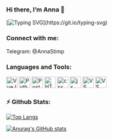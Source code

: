 <h3>Hi there, I’m Anna 👋</h3>

[![Typing SVG](https://readme-typing-svg.herokuapp.com?font=&size=25&duration=4000&color=DA69AC&vCenter=true&width=1000&height=50&lines=%F0%9F%94%AD+I'm+a+beginner+Data+Analyst!)](https://git.io/typing-svg)

<h3 margin="0 0 5px 0">Connect with me:</h3>
<p>Telegram: @AnnaStimp</p>

<h3 margin="10px 0 5px 0">Languages and Tools:</h3>
<div>
        <a href="https://vuejs.org/index.html"><img width="30px" height="30px" src="https://upload.wikimedia.org/wikipedia/commons/thumb/9/95/Vue.js_Logo_2.svg/2367px-Vue.js_Logo_2.svg.png" alt="VueJs"></a>
        <a href="https://www.python.org/community/logos/"><img width="30px" height="30px" src="https://upload.wikimedia.org/wikipedia/commons/thumb/c/c3/Python-logo-notext.svg/2048px-Python-logo-notext.svg.png" alt="Python"></a>
  <a href="https://www.postgresql.org/"><img width="30px" height="30px" src="https://upload.wikimedia.org/wikipedia/commons/thumb/2/29/Postgresql_elephant.svg/640px-Postgresql_elephant.svg.png" alt="PostgreeSQL"></a>
  <img width="30px" height="30px" src="https://www.w3.org/html/logo/downloads/HTML5_Badge_512.png" alt="HTML">
        <img width="30px" height="30px" src="https://upload.wikimedia.org/wikipedia/commons/thumb/6/62/CSS3_logo.svg/800px-CSS3_logo.svg.png" alt="css">
        <img width="30px" height="30px" src="https://cdn.worldvectorlogo.com/logos/javascript-1.svg" alt="js">
        <a href="https://code.visualstudio.com/"><img width="30px" height="30px" src="https://seeklogo.com/images/V/visual-studio-code-logo-284BC24C39-seeklogo.com.png" alt="VS Code"></a>
        <a href="https://ubuntu.com/"><img width="30px" height="30px" src="https://upload.wikimedia.org/wikipedia/commons/thumb/a/ab/Logo-ubuntu_cof-orange-hex.svg/1200px-Logo-ubuntu_cof-orange-hex.svg.png" alt="VS Code"></a>
    </div>

<h3 margin="10px 0 5px 0">⚡ Github Stats:</h3>

[![Top Langs](https://github-readme-stats.vercel.app/api/top-langs/?username=AnnaStimp&layout=compact&theme=omni&hide=scss,css)](https://github.com/anuraghazra/github-readme-stats)

[![Anurag's GitHub stats](https://github-readme-stats.vercel.app/api?username=AnnaStimp&theme=omni)](https://github.com/anuraghazra/github-readme-stats)

<!--
**AnnaStimp/AnnaStimp** is a ✨ _special_ ✨ repository because its `README.md` (this file) appears on your GitHub profile.

Here are some ideas to get you started:

- 🔭 I’m currently working on ...
- 🌱 I’m currently learning ...
- 👯 I’m looking to collaborate on ...
- 🤔 I’m looking for help with ...
- 💬 Ask me about ...
- 📫 How to reach me: ...
- 😄 Pronouns: ...
- ⚡ Fun fact: ...
-->
